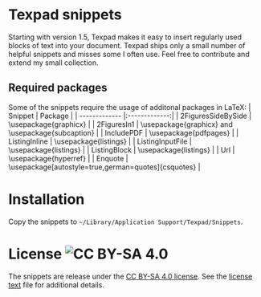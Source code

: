 # Texpad snippets

Starting with version 1.5, Texpad makes it easy to insert regularly used blocks of text into your document. Texpad ships only a small number of helpful snippets and misses some I often use. Feel free to contribute and extend my small collection.

## Required packages
Some of the snippets require the usage of additonal packages in LaTeX:
| Snippet        | Package           | 
| ------------- |:-------------:| 
| 2FiguresSideBySide      | \usepackage{graphicx} |
| 2FiguresIn1 | \usepackage{graphicx} and \usepackage{subcaption}      | 
| IncludePDF      | \usepackage{pdfpages}      | 
| ListingInline | \usepackage{listings}      | 
| ListingInputFile | \usepackage{listings}      | 
| ListingBlock | \usepackage{listings}      | 
| Url | \usepackage{hyperref}      | 
| Enquote | \usepackage[autostyle=true,german=quotes]{csquotes}     | 

# Installation
Copy the snippets to `~/Library/Application Support/Texpad/Snippets`.

# License ![CC BY-SA 4.0](https://i.creativecommons.org/l/by-sa/4.0/80x15.png)
The snippets are release under the [CC BY-SA 4.0 license](http://creativecommons.org/licenses/by-sa/4.0/). See the [license text](https://creativecommons.org/licenses/by-sa/4.0/legalcode) file for additional details.
